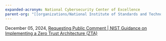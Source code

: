 ```yaml
---
expanded-acronym: National Cybersecurity Center of Excellence
parent-org: "[[organizations/National Institute of Standards and Technology]]"
---
```

December 05, 2024, [Requesting Public Comment | NIST Guidance on Implementing a Zero Trust Architecture (ZTA)](https://csrc.nist.gov/News/2024/nist-guidance-on-implementing-a-zta)

